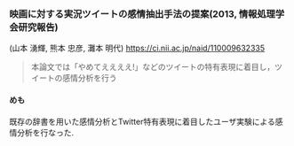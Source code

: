 ### 映画に対する実況ツイートの感情抽出手法の提案(2013, 情報処理学会研究報告)
(山本 湧輝, 熊本 忠彦, 灘本 明代)
https://ci.nii.ac.jp/naid/110009632335 

>本論文では「やめてええええ!」などのツイートの特有表現に着目し，ツ イートの感情分析を行う

#### めも  
既存の辞書を用いた感情分析とTwitter特有表現に着目したユーザ実験による感情分析を行なった.
